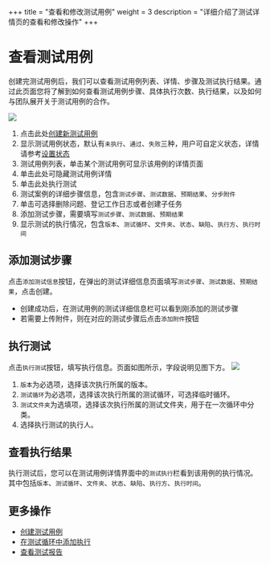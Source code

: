 +++
title = "查看和修改测试用例"
weight = 3
description = "详细介绍了测试详情页的查看和修改操作"
+++

# 查看测试用例

创建完测试用例后，我们可以查看测试用例列表、详情、步骤及测试执行结果。通过此页面您将了解到如何查看测试用例步骤、具体执行次数、执行结果，以及如何与团队展开关于测试用例的合作。

![](/img/docs/user-guide/test-management/case-management/case-detail.jpg)

1. 点击此处[创建新测试用例](../create-case)
1. 显示测试用例状态，默认有`未执行`、`通过`、`失败`三种，用户可自定义状态，详情请参考[设置状态](../../setting)
1. 测试用例列表，单击某个测试用例可显示该用例的详情页面
1. 单击此处可隐藏测试用例详情
1. 单击此处执行测试
1. 测试案例的详细步骤信息，包含`测试步骤`、`测试数据`、`预期结果`、`分步附件`
1. 单击可选择删除问题、登记工作日志或者创建子任务
1. 添加测试步骤，需要填写`测试步骤`、`测试数据`、`预期结果`
1. 显示测试的执行情况，包含`版本`、`测试循环`、`文件夹`、`状态`、`缺陷`、`执行方`、`执行时间`

## 添加测试步骤

点击`添加测试信息`按钮，在弹出的测试详细信息页面填写`测试步骤`、`测试数据`、`预期结果`，点击创建。

- 创建成功后，在测试用例的测试详细信息栏可以看到刚添加的测试步骤
- 若需要上传附件，则在对应的测试步骤后点击`添加附件`按钮

## 执行测试

点击`执行测试`按钮，填写执行信息。页面如图所示，字段说明见图下方。
![](/img/docs/user-guide/test-management/case-management/execute-case.jpg)

1. `版本`为必选项，选择该次执行所属的版本。
1. `测试循环`为必选项，选择该次执行所属的测试循环，可选择临时循环。
1. `测试文件夹`为选填项，选择该次执行所属的测试文件夹，用于在一次循环中分类。
1. 选择执行测试的执行人。

## 查看执行结果

执行测试后，您可以在测试用例详情界面中的`测试执行`栏看到该用例的执行情况。其中包括`版本`、`测试循环`、`文件夹`、`状态`、`缺陷`、`执行方`、`执行时间`。

## 更多操作

- [创建测试用例](../create-case)
- [在测试循环中添加执行](../../test-cycle/add-execution)
- [查看测试报告](../../test-report/)